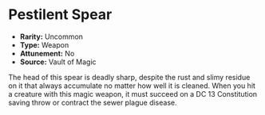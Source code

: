 # Pestilent Spear

- **Rarity:** Uncommon
- **Type:** Weapon
- **Attunement:** No
- **Source:** Vault of Magic

The head of this spear is deadly sharp, despite the rust and slimy residue on it that always accumulate no matter how well it is cleaned. When you hit a creature with this magic weapon, it must succeed on a DC 13 Constitution saving throw or contract the sewer plague disease.
